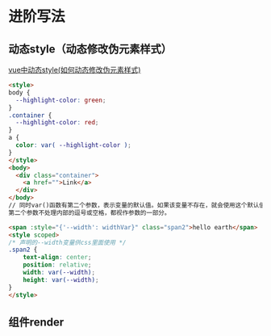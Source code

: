 <!--
 * @Author: your name
 * @Date: 2020-11-21 16:02:14
 * @LastEditTime: 2020-11-21 16:21:25
 * @LastEditors: Please set LastEditors
 * @Description: 进阶写法
 * @FilePath: \garbage-book\on_the_job\归类\vue\进阶.md
-->

# 进阶写法

## 动态style（动态修改伪元素样式）

[vue中动态style(如何动态修改伪元素样式)](https://blog.csdn.net/qq_44827891/article/details/106413564)

```html
<style>
body {
  --highlight-color: green;
}
.container {
  --highlight-color: red;
}
a {
  color: var( --highlight-color );
}
</style>
<body>
  <div class="container">
    <a href="">Link</a>
  </div>
</body>
// 同时var()函数有第二个参数，表示变量的默认值。如果该变量不存在，就会使用这个默认值。
第二个参数不处理内部的逗号或空格，都视作参数的一部分。

<span :style="{'--width': widthVar}" class="span2">hello earth</span>
<style scoped>
/* 声明的--width变量供css里面使用 */
.span2 {
    text-align: center;
    position: relative;
    width: var(--width);
    height: var(--width);
}
</style>
```

## 组件render